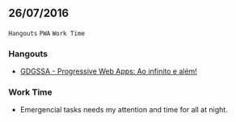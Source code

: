 26/07/2016
----------

`Hangouts` `PWA` `Work Time`

### Hangouts

- [GDGSSA - Progressive Web Apps: Ao infinito e além!](https://www.youtube.com/watch?v=y2eKQ-EW0G4)


### Work Time

- Emergencial tasks needs my attention and time for all at night.

